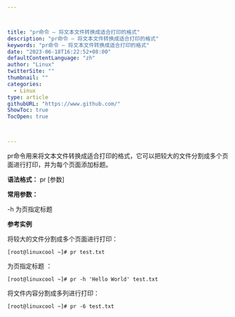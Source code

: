 ```yaml
---



title: "pr命令 – 将文本文件转换成适合打印的格式"
description: "pr命令 – 将文本文件转换成适合打印的格式"
keywords: "pr命令 – 将文本文件转换成适合打印的格式"
date: "2023-06-18T16:22:52+08:00"
defaultContentLanguage: "zh"
author: "Linux"
twitterSite: ""
thumbnail: ""
categories:
  - Linux
type: article
githubURL: "https://www.github.com/"
ShowToc: true
TocOpen: true



---
```


pr命令用来将文本文件转换成适合打印的格式，它可以把较大的文件分割成多个页面进行打印，并为每个页面添加标题。

**语法格式：** pr [参数]

**常用参数：**

-h 为页指定标题

**参考实例**

将较大的文件分割成多个页面进行打印：

```
[root@linuxcool ~]# pr test.txt
```

为页指定标题 ：

```
[root@linuxcool ~]# pr -h 'Hello World' test.txt
```

将文件内容分割成多列进行打印：

```
[root@linuxcool ~]# pr -6 test.txt
```